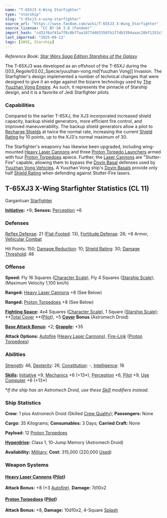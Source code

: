 ```yaml
---
name: "T-65XJ3 X-Wing Starfighter"
type: "starship"
slug: "t-65xj3-x-wing-starfighter"
source_url: "https://swse.fandom.com/wiki/T-65XJ3_X-Wing_Starfighter"
source_license: "CC BY-SA 3.0 (Fandom)"
import_hash: "cd31f6af41a7f8c8bf7aa10774403358fb1f7db3394aaac28bf1353c55043d01"
last_imported: "2025-09-12"
tags: [SWSE, Starship]
---
```

*Reference Book: [Star Wars Saga Edition Starships of the Galaxy](https://swse.fandom.com/wiki/Star_Wars_Saga_Edition_Starships_of_the_Galaxy)*

The T-65XJ3 was developed as an offshoot of the T-65XJ during the [[03_Regole/03.02_Specie/yuuzhan-vong.md|Yuuzhan Vong]] Invasion. The Starfighter's design implemented a number of technical changes that were designed to give it an edge against the bizarre technology used by [The Yuuzhan Vong Empire](https://swse.fandom.com/wiki/The_Yuuzhan_Vong_Empire). As such, it represents the pinnacle of Starship design, and it is a favorite of Jedi Starfighter pilots.

### Capabilities
Compared to the earlier T-65XJ, the XJ3 incorporated increased shield capacity, backup shield generators, more efficient fire control, and improved maneuverability. The backup shield generators allow a pilot to [Recharge Shields](https://swse.fandom.com/wiki/Recharge_Shields) at twice the normal rate, increasing the current [Shield Rating](https://swse.fandom.com/wiki/Shield_Rating) by 10 points, up to the XJ3's normal maximum of 30.

The Starfighter's weaponry has likewise been upgraded, including wing-mounted [Heavy Laser Cannons](https://swse.fandom.com/wiki/Heavy_Laser_Cannons) and three [Proton Torpedo Launchers](https://swse.fandom.com/wiki/Proton_Torpedo_Launchers) armed with four [Proton Torpedoes](https://swse.fandom.com/wiki/Proton_Torpedoes) apiece. Further, the [Laser Cannons](https://swse.fandom.com/wiki/Laser_Cannons) are "Stutter-Fire" capable, allowing them to bypass the [Dovin Basal](https://swse.fandom.com/wiki/Dovin_Basal) defenses used by [Yuuzhan Vong Vehicles](https://swse.fandom.com/wiki/Yuuzhan_Vong_Vehicles). A Yuuzhan Vong ship's [Dovin Basals](https://swse.fandom.com/wiki/Dovin_Basals) provide only half [Shield Rating](https://swse.fandom.com/wiki/Shield_Rating) when defending against Stutter-Fire lasers.

## T-65XJ3 X-Wing Starfighter Statistics (CL 11)
Gargantuan [Starfighter](https://swse.fandom.com/wiki/Starfighter)

**[Initiative](https://swse.fandom.com/wiki/Initiative):** +9; **Senses:** [Perception](https://swse.fandom.com/wiki/Perception) +6
### Defenses
[Reflex Defense](https://swse.fandom.com/wiki/Reflex_Defense_(Vehicles)): 21 ([Flat-Footed](https://swse.fandom.com/wiki/Flat-Footed): 13), [Fortitude Defense](https://swse.fandom.com/wiki/Fortitude_Defense_(Vehicles)): 28; +8 Armor, [Vehicular Combat](https://swse.fandom.com/wiki/Vehicular_Combat)

Hit Points: 150; [Damage Reduction](https://swse.fandom.com/wiki/Damage_Reduction): 10; [Shield Rating](https://swse.fandom.com/wiki/Shield_Rating): 30; [Damage Threshold](https://swse.fandom.com/wiki/Damage_Threshold_(Vehicles)): 48
### Offense
**Speed:** Fly 16 Squares ([Character Scale](https://swse.fandom.com/wiki/Character_Scale)), Fly 4 Squares ([Starship Scale](https://swse.fandom.com/wiki/Starship_Scale)); (Maximum Velocity 1,100 km/h)

**Ranged:** [Heavy Laser Cannons](https://swse.fandom.com/wiki/Heavy_Laser_Cannons) +8 (See Below)

**Ranged:** [Proton Torpedoes](https://swse.fandom.com/wiki/Proton_Torpedoes) +8 (See Below)

**[Fighting Space](https://swse.fandom.com/wiki/Fighting_Space):** 4x4 Squares ([Character Scale](https://swse.fandom.com/wiki/Character_Scale)), 1 Square ([Starship Scale](https://swse.fandom.com/wiki/Starship_Scale)); **[Total Cover](https://swse.fandom.com/wiki/Total_Cover) **([Pilot](https://swse.fandom.com/wiki/Pilot_(Vehicle_Combat))), +5 [**Cover**](https://swse.fandom.com/wiki/Cover) **Bonus** (Astromech Droid)

**[Base Attack Bonus](https://swse.fandom.com/wiki/Base_Attack_Bonus):** +2; **[Grapple](https://swse.fandom.com/wiki/Grapple):** +35

**Attack Options:** [Autofire](https://swse.fandom.com/wiki/Autofire_(Vehicle_Combat)) ([Heavy Laser Cannons](https://swse.fandom.com/wiki/Heavy_Laser_Cannons)), [Fire-Link](https://swse.fandom.com/wiki/Fire-Link) ([Proton Torpedoes](https://swse.fandom.com/wiki/Proton_Torpedoes))
### Abilities
[Strength](https://swse.fandom.com/wiki/Strength): 46, [Dexterity](https://swse.fandom.com/wiki/Dexterity): 26, [Constitution](https://swse.fandom.com/wiki/Constitution): -, [Intelligence](https://swse.fandom.com/wiki/Intelligence): 18

**[Skills](https://swse.fandom.com/wiki/Skills):** [Initiative](https://swse.fandom.com/wiki/Initiative) +9, [Mechanics](https://swse.fandom.com/wiki/Mechanics) +6 (+13*), [Perception](https://swse.fandom.com/wiki/Perception) +6, [Pilot](https://swse.fandom.com/wiki/Pilot) +9, [Use Computer](https://swse.fandom.com/wiki/Use_Computer) +6 (+13*)

**If the ship has an Astromech Droid, use these [Skill](https://swse.fandom.com/wiki/Skill) modifiers instead.*
### Ship Statistics
**Crew:** 1 plus Astromech Droid (Skilled [Crew Quality](https://swse.fandom.com/wiki/Crew_Quality)); **Passengers:** None

**Cargo:** 35 Kilograms; **Consumables:** 3 Days; **Carried Craft:** None

**Payload:** 12 [Proton Torpedoes](https://swse.fandom.com/wiki/Proton_Torpedoes)

**[Hyperdrive](https://swse.fandom.com/wiki/Hyperdrive):** Class 1, 10-Jump Memory (Astromech Droid)

**Availability:** [Military](https://swse.fandom.com/wiki/Military); **Cost:** 315,000 (220,000 [Used](https://swse.fandom.com/wiki/Used))
### Weapon Systems
#### **[Heavy Laser Cannons](https://swse.fandom.com/wiki/Heavy_Laser_Cannons) ([Pilot](https://swse.fandom.com/wiki/Pilot_(Vehicle_Combat)))**
**Attack Bonus:** +8 (+3 [Autofire](https://swse.fandom.com/wiki/Autofire_(Vehicle_Combat))), **Damage:** 7d10x2
#### **[Proton Torpedoes](https://swse.fandom.com/wiki/Proton_Torpedoes) ([Pilot](https://swse.fandom.com/wiki/Pilot_(Vehicle_Combat)))**
**Attack Bonus:** +8, **Damage:** 10d10x2, 4-Square [Splash](https://swse.fandom.com/wiki/Splash)